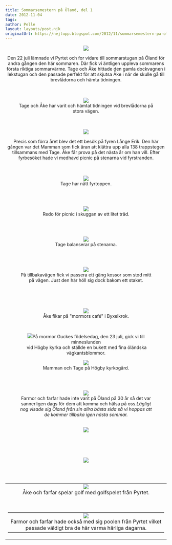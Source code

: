 ```yaml
---
title: Sommarsemestern på Öland, del 1
date: 2012-11-04
tags: 	
author: Pelle
layout: layouts/post.njk
originalUrl: https://nejtupp.blogspot.com/2012/11/sommarsemestern-pa-oland-del-1.html
---
```


<div class="separator" style="clear: both; text-align: center;"><img src="../../../../img/O%CC%88land+-+Allma%CC%88nt-5C5C6540.jpg">
</figure>

Den 22 juli lämnade vi Pyrtet och for vidare till sommarstugan på Öland för andra gången den här sommaren. Där fick vi äntligen uppleva sommarens första riktiga sommarvärme. Tage och Åke hittade den gamla dockvagnen i lekstugan och den passade perfekt för att skjutsa Åke i när de skulle gå till brevlådorna och hämta tidningen.<br><br><br>

<figure>
	<img src="../../../../img/O%CC%88land+-+Allma%CC%88nt-5C5C6542.jpg">
	<figcaption>Tage och Åke har varit och hämtat tidningen vid brevlådorna på stora vägen.</figcaption>
</figure><br><br><div class="separator" style="clear: both; text-align: center;"><img src="../../../../img/O%CC%88land+-+La%CC%8Ange+Erik+och+da%CC%88rkring-5C5C6459.jpg">
</figure>

Precis som förra året blev det ett besök på fyren Långe Erik. Den här gången var det Mamman som fick äran att klättra upp alla 138 trappstegen tillsammans med Tage. Åke får prova på det nästa år om han vill. Efter fyrbesöket hade vi medhavd picnic på stenarna vid fyrstranden.<br><br><br>

<figure>
	<img src="../../../../img/O%CC%88land+-+La%CC%8Ange+Erik+och+da%CC%88rkring-5C5C6455.jpg">
	<figcaption>Tage har nått fyrtoppen.</figcaption>
</figure><br><br>

<figure>
	<img src="../../../../img/O%CC%88land+-+La%CC%8Ange+Erik+och+da%CC%88rkring-5C5C6436.jpg">
	<figcaption>Redo för picnic i skuggan av ett litet träd.</figcaption>
</figure><br><br>

<figure>
	<img src="../../../../img/O%CC%88land+-+La%CC%8Ange+Erik+och+da%CC%88rkring-5C5C6441.jpg">
	<figcaption>Tage balanserar på stenarna.</figcaption>
</figure><br><br>

<figure>
	<img src="../../../../img/O%CC%88land+-+La%CC%8Ange+Erik+och+da%CC%88rkring-5C5C6465.jpg">
	<figcaption>På tillbakavägen fick vi passera ett gäng kossor som stod mitt på vägen. Just den här höll sig dock bakom ett staket.</figcaption>
</figure><br><br><br>

<figure>
	<img src="../../../../img/O%CC%88land+-+La%CC%8Ange+Erik+och+da%CC%88rkring-5C5C6474.jpg">
	<figcaption>Åke fikar på "mormors café" i Byxelkrok.</figcaption>
</figure><br>

<figure>
	<img src="../../../../img/O%CC%88land+-+La%CC%8Ange+Erik+och+da%CC%88rkring-5C5C6481.jpg"></td></tr><tr><td class="tr-caption" style="text-align: center;">På mormor Guckes födelsedag, den 23 juli, gick vi till minneslunden<br> vid Högby kyrka och ställde en bukett med fina öländska vägkantsblommor.</figcaption>
</figure>



<figure>
	<img src="../../../../img/O%CC%88land+-+La%CC%8Ange+Erik+och+da%CC%88rkring-5C5C6484.jpg">
	<figcaption>Mamman och Tage på Högby kyrkogård.</figcaption>
</figure><br><br>

<figure>
	<img src="../../../../img/O%CC%88land+-+Farmor+och+farfar-5C5C6508.jpg">
	<figcaption>Farmor och farfar hade inte varit på Öland på 30 år så det var sannerligen dags för dem att komma och hälsa på oss.</i><i>Lägligt nog visade sig Öland från sin allra bästa sida så vi hoppas att de kommer tillbaka igen nästa sommar.</figcaption>
</figure><br><div class="separator" style="clear: both; text-align: center;"><img src="../../../../img/O%CC%88land+-+Farmor+och+farfar-5C5C6518.jpg">
</figure>

<br><br><br><div class="separator" style="clear: both; text-align: center;"><img src="../../../../img/O%CC%88land+-+Farmor+och+farfar-5C5C6490.jpg">
</figure>

<br><br><table cellpadding="0" cellspacing="0" class="tr-caption-container" style="margin-left: auto; margin-right: auto; text-align: center;"><tbody><tr><td style="text-align: center;"><img src="../../../../img/O%CC%88land+-+Farmor+och+farfar-5C5C6485.jpg">
	<figcaption>Åke och farfar spelar golf med golfspelet från Pyrtet.</figcaption>
</figure><br><table cellpadding="0" cellspacing="0" class="tr-caption-container" style="margin-left: auto; margin-right: auto; text-align: center;"><tbody><tr><td style="text-align: center;"><img src="../../../../img/O%CC%88land+-+Farmor+och+farfar-5C5C6500.jpg">
	<figcaption>Farmor och farfar hade också med sig poolen från Pyrtet vilket passade väldigt bra de här varma härliga dagarna.</figcaption>
</figure>


